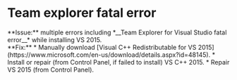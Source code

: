 <h1>Team explorer fatal error</h1>
**Issue:** multiple errors including *__Team Explorer for Visual Studio fatal error__* while installing VS 2015. </br>
**Fix:**
 * Manually download [Visual C++ Redistributable for VS 2015](https://www.microsoft.com/en-us/download/details.aspx?id=48145). 
 * Install or repair (from Control Panel, if failed to install) VS C++ 2015.
 * Repair VS 2015 (from Control Panel).

